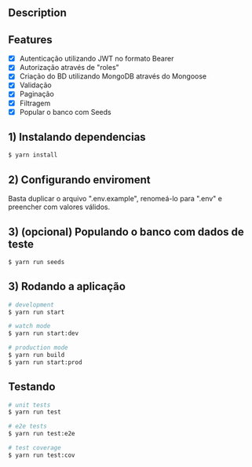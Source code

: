 ## Description


## Features
  - [x] Autenticação utilizando JWT no formato Bearer
  - [x] Autorização através de "roles"
  - [x] Criação do BD utilizando MongoDB através do Mongoose
  - [x] Validação
  - [x] Paginação
  - [x] Filtragem
  - [x] Popular o banco com Seeds
## 1) Instalando dependencias

```bash
$ yarn install
```

## 2) Configurando enviroment
Basta duplicar o arquivo ".env.example", renomeá-lo para ".env" e preencher com valores válidos.


## 3) (opcional) Populando o banco com dados de teste

```bash
$ yarn run seeds
```
## 3) Rodando a aplicação

```bash
# development
$ yarn run start

# watch mode
$ yarn run start:dev

# production mode
$ yarn run build
$ yarn run start:prod
```

## Testando

```bash
# unit tests
$ yarn run test

# e2e tests
$ yarn run test:e2e

# test coverage
$ yarn run test:cov
```